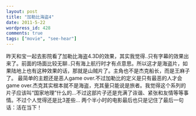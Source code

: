 ```yaml
---
layout: post
title: "加勒比海盗4"
date: 2011-5-22
wordpress_id: 428
comments: true
tags: ["movie", "see-hear"]
---
```

<meta name="_edit_last" content="1" />
<meta name="_su_description" content="加勒比海盗4影评和赏析" />
<meta name="_su_keywords" content="加勒比海盗4,影评,赏析" />
<meta name="_su_rich_snippet_type" content="none" />
<meta name="_su_title" content="加勒比海盗 4" />
<meta name="views" content="168" />
   昨天和宝一起去影院看了加勒比海盗4.3D的效果，其实我觉得..只有字幕的效果出来了。前面的场面比较无聊..只有海上航行时才有点意思。所以这才是海盗片，如果陆地上也有这种效果的话，那就是山贼片了。主角也不是杰克船长，而是王麻子了。
   最简单的主题还是恶人game over.不过加勒比的定义是只有最恶的人才会game over.杰克其实根本就不是海盗，充其量只能说是旅者。我觉得这个系列的片子应该叫“国家地理”什么的...不过这部片子还是充满了诙谐、紧张和友情等等事情。不过个人觉得还是比3差些...
   两个半小时的电影最后也只是记住了最后一句话：活在当下！
